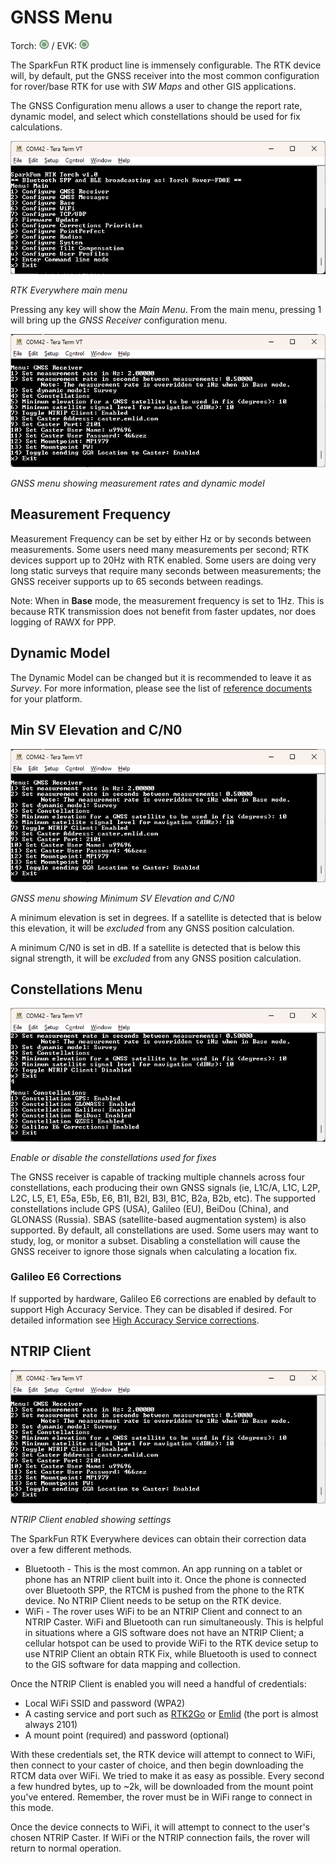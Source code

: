 # GNSS Menu

Torch: ![Feature Supported](img/Icons/GreenDot.png) / EVK: ![Feature Supported](img/Icons/GreenDot.png)

The SparkFun RTK product line is immensely configurable. The RTK device will, by default, put the GNSS receiver into the most common configuration for rover/base RTK for use with *SW Maps* and other GIS applications. 

The GNSS Configuration menu allows a user to change the report rate, dynamic model, and select which constellations should be used for fix calculations.

![RTK Everywhere Main Menu](<img/Terminal/SparkFun RTK Everywhere - Main Menu.png>)

*RTK Everywhere main menu*

Pressing any key will show the *Main Menu*. From the main menu, pressing 1 will bring up the *GNSS Receiver* configuration menu. 

![GNSS menu showing measurement rates and dynamic model](<img/Terminal/SparkFun RTK Everywhere - GNSS Receiver.png>)

*GNSS menu showing measurement rates and dynamic model*

## Measurement Frequency

Measurement Frequency can be set by either Hz or by seconds between measurements. Some users need many measurements per second; RTK devices support up to 20Hz with RTK enabled. Some users are doing very long static surveys that require many seconds between measurements; the GNSS receiver supports up to 65 seconds between readings.

Note: When in **Base** mode, the measurement frequency is set to 1Hz. This is because RTK transmission does not benefit from faster updates, nor does logging of RAWX for PPP.

## Dynamic Model

The Dynamic Model can be changed but it is recommended to leave it as *Survey*. For more information, please see the list of [reference documents](reference_documents.md) for your platform.

## Min SV Elevation and C/N0

![Elevation and C/N0](<img/Terminal/SparkFun RTK Everywhere - GNSS Receiver.png>)

*GNSS menu showing Minimum SV Elevation and C/N0*

A minimum elevation is set in degrees. If a satellite is detected that is below this elevation, it will be *excluded* from any GNSS position calculation.

A minimum C/N0 is set in dB. If a satellite is detected that is below this signal strength, it will be *excluded* from any GNSS position calculation.

## Constellations Menu

![Enable or disable the constellations used for fixes](<img/Terminal/SparkFun RTK Everywhere - GNSS Menu Constellations.png>)

*Enable or disable the constellations used for fixes*

The GNSS receiver is capable of tracking multiple channels across four constellations, each producing their own GNSS signals (ie, L1C/A, L1C, L2P, L2C, L5, E1, E5a, E5b, E6, B1I, B2I, B3I, B1C, B2a, B2b, etc). The supported constellations include GPS (USA), Galileo (EU), BeiDou (China), and GLONASS (Russia). SBAS (satellite-based augmentation system) is also supported. By default, all constellations are used. Some users may want to study, log, or monitor a subset. Disabling a constellation will cause the GNSS receiver to ignore those signals when calculating a location fix.

### Galileo E6 Corrections

If supported by hardware, Galileo E6 corrections are enabled by default to support High Accuracy Service. They can be disabled if desired. For detailed information see [High Accuracy Service corrections](correction_sources.md#galileo-has).

## NTRIP Client

![NTRIP Client enabled showing settings](<img/Terminal/SparkFun RTK Everywhere - GNSS Receiver.png>)

*NTRIP Client enabled showing settings*

The SparkFun RTK Everywhere devices can obtain their correction data over a few different methods. 

* Bluetooth - This is the most common. An app running on a tablet or phone has an NTRIP client built into it. Once the phone is connected over Bluetooth SPP, the RTCM is pushed from the phone to the RTK device. No NTRIP Client needs to be setup on the RTK device.
* WiFi - The rover uses WiFi to be an NTRIP Client and connect to an NTRIP Caster. WiFi and Bluetooth can run simultaneously. This is helpful in situations where a GIS software does not have an NTRIP Client; a cellular hotspot can be used to provide WiFi to the RTK device setup to use NTRIP Client an obtain RTK Fix, while Bluetooth is used to connect to the GIS software for data mapping and collection.

Once the NTRIP Client is enabled you will need a handful of credentials:

* Local WiFi SSID and password (WPA2)
* A casting service and port such as [RTK2Go](http://rtk2go.com/) or [Emlid](https://emlid.com/ntrip-caster/) (the port is almost always 2101)
* A mount point (required) and password (optional)

With these credentials set, the RTK device will attempt to connect to WiFi, then connect to your caster of choice, and then begin downloading the RTCM data over WiFi. We tried to make it as easy as possible. Every second a few hundred bytes, up to ~2k, will be downloaded from the mount point you've entered. Remember, the rover must be in WiFi range to connect in this mode.

Once the device connects to WiFi, it will attempt to connect to the user's chosen NTRIP Caster. If WiFi or the NTRIP connection fails, the rover will return to normal operation.
